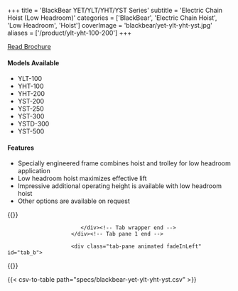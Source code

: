 +++
title = 'BlackBear YET/YLT/YHT/YST Series'
subtitle = 'Electric Chain Hoist (Low Headroom)'
categories = ['BlackBear', 'Electric Chain Hoist', 'Low Headroom', 'Hoist']
coverImage = 'blackbear/yet-ylt-yht-yst.jpg'
aliases = ['/product/ylt-yht-100-200']
+++

[Read Brochure](https://www.chengday.com/e-catalog/cata_en/BLACK-BEAR/950102-Electric-Chain-Hoist-YSseries-BB-en/index.html)

#### Models Available

* YLT-100
* YHT-100
* YHT-200
* YST-200
* YST-250
* YST-300
* YSTD-300
* YST-500

#### Features

* Specially engineered frame combines hoist and trolley for low headroom
  application
* Low headroom hoist maximizes effective lift
* Impressive additional operating height is available with low headroom hoist
* Other options are available on request

{{<renderer>}}

</div>
                              </div><!-- Service 1 end -->

                           </div><!-- Tab wrapper end -->
                        </div><!-- Tab pane 1 end -->

                        <div class="tab-pane animated fadeInLeft" id="tab_b">
{{</renderer>}}

{{< csv-to-table path="specs/blackbear-yet-ylt-yht-yst.csv" >}}
